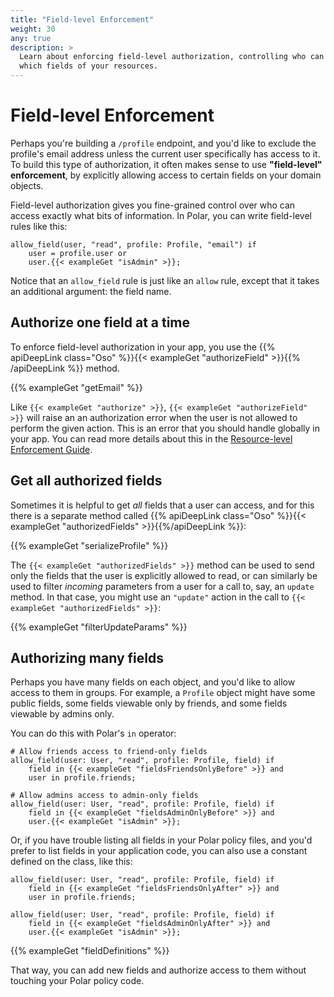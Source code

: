 ```yaml
---
title: "Field-level Enforcement"
weight: 30
any: true
description: >
  Learn about enforcing field-level authorization, controlling who can access
  which fields of your resources.
---
```


# Field-level Enforcement

Perhaps you're building a `/profile` endpoint, and you'd like to exclude the
profile's email address unless the current user specifically has access to it.
To build this type of authorization, it often makes sense to use **"field-level"
enforcement**, by explicitly allowing access to certain fields on your domain
objects.

Field-level authorization gives you fine-grained control over who can access
exactly what bits of information. In Polar, you can write field-level rules like
this:

```polar
allow_field(user, "read", profile: Profile, "email") if
    user = profile.user or
    user.{{< exampleGet "isAdmin" >}};
```

Notice that an `allow_field` rule is just like an `allow` rule, except that it
takes an additional argument: the field name.

## Authorize one field at a time

To enforce field-level authorization in your app, you use the {{% apiDeepLink
class="Oso" %}}{{< exampleGet "authorizeField" >}}{{% /apiDeepLink %}} method.

{{% exampleGet "getEmail" %}}

Like `{{< exampleGet "authorize" >}}`, `{{< exampleGet "authorizeField" >}}`
will raise an an authorization error when the
user is not allowed to perform the given action. This is an error that you
should handle globally in your app. You can read more details about this in the
[Resource-level Enforcement Guide](resource.html#authorization-failure).

## Get all authorized fields

Sometimes it is helpful to get _all_ fields that a user can access, and for this
there is a separate method called {{% apiDeepLink class="Oso"
%}}{{< exampleGet "authorizedFields" >}}{{%/apiDeepLink %}}:

{{% exampleGet "serializeProfile" %}}

The `{{< exampleGet "authorizedFields" >}}` method can be used to send only the fields that the user
is explicitly allowed to read, or can similarly be used to filter _incoming_
parameters from a user for a call to, say, an `update` method. In that case, you
might use an `"update"` action in the call to `{{< exampleGet "authorizedFields" >}}`:

{{% exampleGet "filterUpdateParams" %}}

## Authorizing many fields

Perhaps you have many fields on each object, and you'd like to allow access to
them in groups. For example, a `Profile` object might have some public fields,
some fields viewable only by friends, and some fields viewable by admins only.

You can do this with Polar's `in` operator:

```polar
# Allow friends access to friend-only fields
allow_field(user: User, "read", profile: Profile, field) if
    field in {{< exampleGet "fieldsFriendsOnlyBefore" >}} and
    user in profile.friends;

# Allow admins access to admin-only fields
allow_field(user: User, "read", profile: Profile, field) if
    field in {{< exampleGet "fieldsAdminOnlyBefore" >}} and
    user.{{< exampleGet "isAdmin" >}};
```

Or, if you have trouble listing all fields in your Polar policy files, and you'd
prefer to list fields in your application code, you can also use a constant
defined on the class, like this:

```polar
allow_field(user: User, "read", profile: Profile, field) if
    field in {{< exampleGet "fieldsFriendsOnlyAfter" >}} and
    user in profile.friends;

allow_field(user: User, "read", profile: Profile, field) if
    field in {{< exampleGet "fieldsAdminOnlyAfter" >}} and
    user.{{< exampleGet "isAdmin" >}};
```

{{% exampleGet "fieldDefinitions" %}}

That way, you can add new fields and authorize access to them without touching
your Polar policy code.
